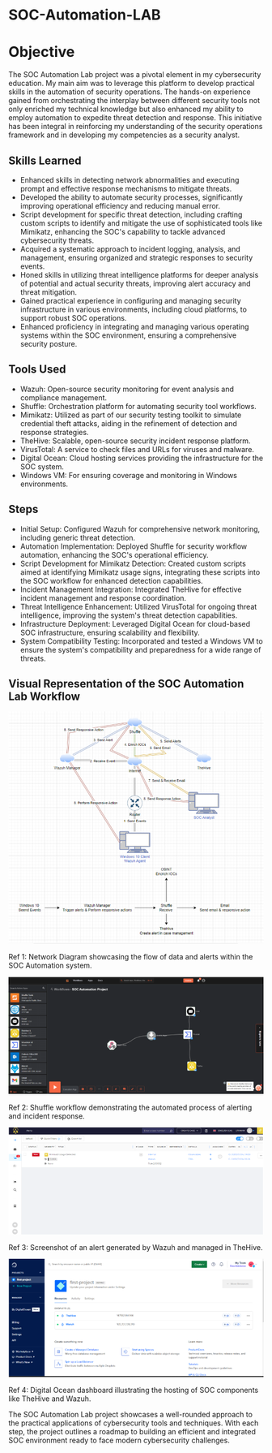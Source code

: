 # SOC-Automation-LAB

# Objective

The SOC Automation Lab project was a pivotal element in my cybersecurity education. My main aim was to leverage this platform to develop practical skills in the automation of security operations. The hands-on experience gained from orchestrating the interplay between different security tools not only enriched my technical knowledge but also enhanced my ability to employ automation to expedite threat detection and response. This initiative has been integral in reinforcing my understanding of the security operations framework and in developing my competencies as a security analyst.

## Skills Learned

- Enhanced skills in detecting network abnormalities and executing prompt and effective response mechanisms to mitigate threats.
- Developed the ability to automate security processes, significantly improving operational efficiency and reducing manual error.
- Script development for specific threat detection, including crafting custom scripts to identify and mitigate the use of sophisticated tools like Mimikatz, enhancing the SOC's capability to tackle advanced cybersecurity threats.
- Acquired a systematic approach to incident logging, analysis, and management, ensuring organized and strategic responses to security events.
- Honed skills in utilizing threat intelligence platforms for deeper analysis of potential and actual security threats, improving alert accuracy and threat mitigation.
- Gained practical experience in configuring and managing security infrastructure in various environments, including cloud platforms, to support robust SOC operations.
- Enhanced proficiency in integrating and managing various operating systems within the SOC environment, ensuring a comprehensive security posture.

## Tools Used

- Wazuh: Open-source security monitoring for event analysis and compliance management.
- Shuffle: Orchestration platform for automating security tool workflows.
- Mimikatz: Utilized as part of our security testing toolkit to simulate credential theft attacks, aiding in the refinement of  detection and response strategies.
- TheHive: Scalable, open-source security incident response platform.
- VirusTotal: A service to check files and URLs for viruses and malware.
- Digital Ocean: Cloud hosting services providing the infrastructure for the SOC system.
- Windows VM: For ensuring coverage and monitoring in Windows environments.


## Steps

- Initial Setup: Configured Wazuh for comprehensive network monitoring, including generic threat detection.
- Automation Implementation: Deployed Shuffle for security workflow automation, enhancing the SOC's operational efficiency.
- Script Development for Mimikatz Detection: Created custom scripts aimed at identifying Mimikatz usage signs, integrating these scripts into the SOC workflow for enhanced detection capabilities.
- Incident Management Integration: Integrated TheHive for effective incident management and response coordination.
- Threat Intelligence Enhancement: Utilized VirusTotal for ongoing threat intelligence, improving the system's threat detection capabilities.
- Infrastructure Deployment: Leveraged Digital Ocean for cloud-based SOC infrastructure, ensuring scalability and flexibility.
- System Compatibility Testing: Incorporated and tested a Windows VM to ensure the system's compatibility and preparedness for a wide range of threats.


## Visual Representation of the SOC Automation Lab Workflow

![Screenshot 2024-02-28 094211](https://github.com/yvesstan/SOC-Automation-LAB/blob/main/Soc-PIC/1.PNG)

Ref 1: Network Diagram showcasing the flow of data and alerts within the SOC Automation system.

![Screenshot 2024-03-02 223058](https://github.com/yvesstan/SOC-Automation-LAB/blob/main/Soc-PIC/2.PNG)

Ref 2: Shuffle workflow demonstrating the automated process of alerting and incident response.

![Screenshot 2024-03-02 223143](https://github.com/yvesstan/SOC-Automation-LAB/blob/main/Soc-PIC/3.PNG)

Ref 3: Screenshot of an alert generated by Wazuh and managed in TheHive.

![Screenshot 2024-03-02 223236](https://github.com/yvesstan/SOC-Automation-LAB/blob/main/Soc-PIC/4.PNG)

Ref 4: Digital Ocean dashboard illustrating the hosting of SOC components like TheHive and Wazuh.

The SOC Automation Lab project showcases a well-rounded approach to the practical applications of cybersecurity tools and techniques. With each step, the project outlines a roadmap to building an efficient and integrated SOC environment ready to face modern cybersecurity challenges.
